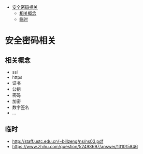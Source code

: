 <!-- TOC -->

- [安全密码相关](#安全密码相关)
    - [相关概念](#相关概念)
    - [临时](#临时)

<!-- /TOC -->

# 安全密码相关

## 相关概念

- ssl
- https
- 证书
- 公钥
- 密码
- 加密
- 数字签名
- ...

## 临时

- http://staff.ustc.edu.cn/~billzeng/ns/ns03.pdf
- https://www.zhihu.com/question/52493697/answer/131015846